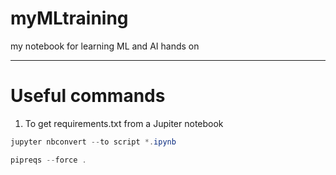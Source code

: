 # myMLtraining
my notebook for learning ML and AI hands on


---
# Useful commands
1. To get requirements.txt from a Jupiter notebook
```powershell
jupyter nbconvert --to script *.ipynb

pipreqs --force .
```